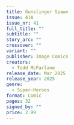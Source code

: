 ```yaml
---
title: Gunslinger Spawn
issue: 41A
issue_nr: 41
full_title: ""
subtitle: ""
story_arc: ""
crossover: ""
variant: ""
publisher: Image Comics
creators:
  - Todd McFarlane
release_date: Mar 2025
release_year: 2025
genre:
  - Super-Heroes
format: Comic
pages: 32
signed_by: ""
price: 2.99
---
```


